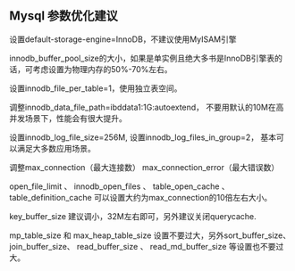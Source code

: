 
## Mysql 参数优化建议
设置default-storage-engine=InnoDB，不建议使用MyISAM引擎

innodb_buffer_pool_size的大小，如果是单实例且绝大多书是InnoDB引擎表的话，可考虑设置为物理内存的50%-70%左右。

设置innodb_file_per_table=1，使用独立表空间。

调整innodb_data_file_path=ibddata1:1G:autoextend， 不要用默认的10M在高并发场景下，性能会有很大提升。

设置innodb_log_file_size=256M, 设置innodb_log_files_in_group=2， 基本可以满足大多数应用场景。

调整max_connection（最大连接数）
max_connection_error（最大错误数）

open_file_limit 、 innodb_open_files 、 table_open_cache 、 table_definition_cache
可以设置大约为max_connection的10倍左右大小。

key_buffer_size 建议调小，32M左右即可，另外建议关闭querycache.

mp_table_size 和 max_heap_table_size 设置不要过大，另外sort_buffer_size、 join_buffer_size、 read_buffer_size 、 read_md_buffer_size 等设置也不要过大。